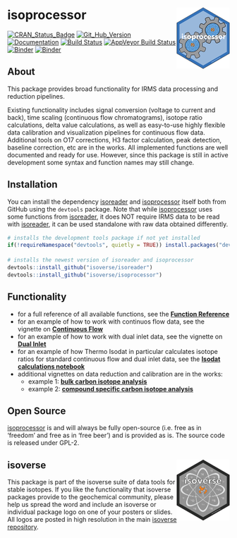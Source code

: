 
<!-- README.md is generated from README.Rmd. Please edit that file -->

# isoprocessor <a href='http://isoprocessor.isoverse.org'><img src='man/figures/isoprocessor_logo_thumb.png' align="right" height="138.5"/></a>

[![CRAN\_Status\_Badge](http://www.r-pkg.org/badges/version/isoprocessor)](https://cran.r-project.org/package=isoprocessor)
[![Git\_Hub\_Version](https://img.shields.io/badge/GitHub-0.5.6-orange.svg?style=flat-square)](https://github.com/isoverse/isoprocessor/commits)
[![Documentation](https://img.shields.io/badge/docs-online-green.svg)](http://isoprocessor.isoverse.org/)
[![Build
Status](https://travis-ci.org/isoverse/isoprocessor.svg?branch=master)](https://travis-ci.org/isoverse/isoprocessor)
[![AppVeyor Build
Status](https://ci.appveyor.com/api/projects/status/github/isoverse/isoprocessor?branch=master&svg=true)](https://ci.appveyor.com/project/KopfLab/isoprocessor)
[![Binder](https://img.shields.io/badge/launch-RStudio-blue.svg)](https://mybinder.org/v2/gh/isoverse/isoprocessor/binder?urlpath=rstudio)
[![Binder](https://img.shields.io/badge/launch-Jupyter-orange.svg)](https://mybinder.org/v2/gh/isoverse/isoprocessor/binder?urlpath=lab)

## About

This package provides broad functionality for IRMS data processing and
reduction pipelines.

Existing functionality includes signal conversion (voltage to current
and back), time scaling (continuous flow chromatograms), isotope ratio
calculations, delta value calculations, as well as easy-to-use highly
flexible data calibration and visualization pipelines for continuous
flow data. Additional tools on O17 corrections, H3 factor calculation,
peak detection, baseline correction, etc are in the works. All
implemented functions are well documented and ready for use. However,
since this package is still in active development some syntax and
function names may still change.

## Installation

You can install the dependency
[isoreader](http://isoreader.isoverse.org/) and
[isoprocessor](http://isoprocessor.isoverse.org/) itself both from
GitHub using the `devtools` package. Note that while
[isoprocessor](http://isoprocessor.isoverse.org/) uses some functions
from [isoreader](http://isoreader.isoverse.org/), it does NOT require
IRMS data to be read with [isoreader](http://isoreader.isoverse.org/),
it can be used standalone with raw data obtained differently.

``` r
# installs the development tools package if not yet installed
if(!requireNamespace("devtools", quietly = TRUE)) install.packages("devtools") 

# installs the newest version of isoreader and isoprocessor
devtools::install_github("isoverse/isoreader")
devtools::install_github("isoverse/isoprocessor")
```

## Functionality

  - for a full reference of all available functions, see the **[Function
    Reference](http://isoprocessor.isoverse.org/reference/)**
  - for an example of how to work with continuos flow data, see the
    vignette on **[Continuous
    Flow](http://isoprocessor.isoverse.org/articles/continuous_flow.html)**
  - for an example of how to work with dual inlet data, see the vignette
    on **[Dual
    Inlet](http://isoprocessor.isoverse.org/articles/dual_inlet.html)**
  - for an example of how Thermo Isodat in particular calculates isotope
    ratios for standard continuous flow and dual inlet data, see the
    **[Isodat calculations
    notebook](http://isoprocessor.isoverse.org/other/how_isodat_calculates_R.html)**
  - additional vignettes on data reduction and calibration are in the
    works:
      - example 1: **[bulk carbon isotope
        analysis](http://isoprocessor.isoverse.org/articles/ea_irms_example_carbon.html)**
      - example 2: **[compound specific carbon isotope
        analysis](http://isoprocessor.isoverse.org/articles/gc_irms_example_carbon.html)**

## Open Source

[isoprocessor](http://isoprocessor.isoverse.org/) is and will always be
fully open-source (i.e. free as in ‘freedom’ and free as in ‘free beer’)
and is provided as is. The source code is released under
GPL-2.

## isoverse <a href='http://www.isoverse.org'><img src='man/figures/isoverse_logo_thumb.png' align="right" height="138.5"/></a>

This package is part of the isoverse suite of data tools for stable
isotopes. If you like the functionality that isoverse packages provide
to the geochemical community, please help us spread the word and include
an isoverse or individual package logo on one of your posters or slides.
All logos are posted in high resolution in the main [isoverse
repository](https://github.com/isoverse/isoverse/tree/master/man/figures).
